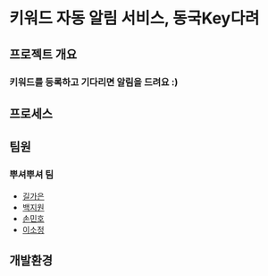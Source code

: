 # 키워드 자동 알림 서비스, 동국Key다려

## 프로젝트 개요

### 키워드를 등록하고 기다리면 알림을 드려요 :)

## 프로세스

## 팀원

### 뿌셔뿌셔 팀

- [길가은](https://github.com/rlfrkdms1)
- [백지원](https://github.com/wonny7447)
- [손민호](https://github.com/Hoyasdf)
- [이소정](https://github.com/SJLEE316)

## 개발환경
